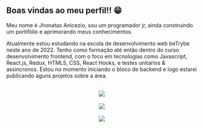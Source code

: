 ## Boas vindas ao meu perfil!! 😁

Meu nome é Jhonatas Anicezio, sou um programador jr, ainda construindo um portifólio e aprimorando meus conhecimentos.

Atualmente estou estudando na escola de desenvolvimento web beTrybe neste ano de 2022. Tenho como formação até então dentro do curso desenvolvimento frontend, com o foco em tecnologias como Javascript, React.js, Redux, HTML5, CSS, React Hooks, e testes unitarios & assincronos. Estou no momento iniciando o bloco de backend e logo estarei publicando aguns projetos sobre a área.

<br>

<div align="center">
  <a href="https://github.com/JhonatasAnicezio">
  <img height="auto"  src="https://github-readme-stats.vercel.app/api?username=JhonatasAnicezio&show_icons=true&theme=dark&include_all_commits=true&count_private=true"/></br><br>
    <img height="auto" src="https://github-readme-stats.vercel.app/api/top-langs/?username=JhonatasAnicezio&layout=compact&langs_count=7&theme=dark"/>
</div>

<br>

<div align="center">
  <a href="https://www.linkedin.com/in/jhonatas-anicezio" target="_blank"><img src="https://img.shields.io/badge/LinkedIn-0077B5?style=for-the-badge&logo=linkedin&logoColor=white" target="_blank">
  </a>
  <!-- <img src="https://visitor-badge.glitch.me/badge?page_id=JhonatasAnicezio"> -->
</div>
